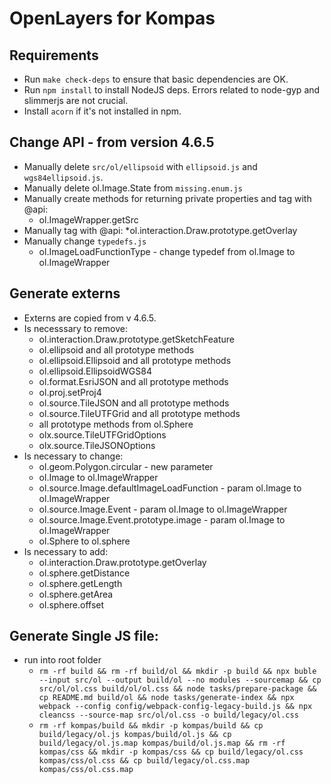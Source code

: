 # OpenLayers for Kompas

## Requirements
* Run `make check-deps` to ensure that basic dependencies are OK.
* Run `npm install` to install NodeJS deps. Errors related to node-gyp and slimmerjs are not crucial.
* Install `acorn` if it's not installed in npm.

## Change API - from version 4.6.5
* Manually delete `src/ol/ellipsoid` with `ellipsoid.js` and `wgs84ellipsoid.js`.
* Manually delete ol.Image.State from `missing.enum.js`
* Manually create methods for returning private properties and tag with @api:
   * ol.ImageWrapper.getSrc
* Manually tag with @api:
    *ol.interaction.Draw.prototype.getOverlay
* Manually change `typedefs.js`
   * ol.ImageLoadFunctionType - change typedef from ol.Image to ol.ImageWrapper

## Generate externs
* Externs are copied from v 4.6.5.
* Is necesssary to remove:
    * ol.interaction.Draw.prototype.getSketchFeature
    * ol.ellipsoid and all prototype methods
    * ol.ellipsoid.Ellipsoid and all prototype methods
    * ol.ellipsoid.EllipsoidWGS84
    * ol.format.EsriJSON and all prototype methods
    * ol.proj.setProj4
    * ol.source.TileJSON and all prototype methods
    * ol.source.TileUTFGrid and all prototype methods
    * all prototype methods from ol.Sphere
    * olx.source.TileUTFGridOptions
    * olx.source.TileJSONOptions
* Is necessary to change:
    * ol.geom.Polygon.circular - new parameter
    * ol.Image to ol.ImageWrapper
    * ol.source.Image.defaultImageLoadFunction - param ol.Image to ol.ImageWrapper
    * ol.source.Image.Event - param ol.Image to ol.ImageWrapper
    * ol.source.Image.Event.prototype.image - param ol.Image to ol.ImageWrapper
    * ol.Sphere to ol.sphere
* Is necessary to add:
    * ol.interaction.Draw.prototype.getOverlay
    * ol.sphere.getDistance
    * ol.sphere.getLength
    * ol.sphere.getArea
    * ol.sphere.offset

## Generate Single JS file:
* run into root folder 
    * `rm -rf build && rm -rf build/ol && mkdir -p build && npx buble --input src/ol --output build/ol --no modules --sourcemap && cp src/ol/ol.css build/ol/ol.css && node tasks/prepare-package && cp README.md build/ol && node tasks/generate-index && npx webpack --config config/webpack-config-legacy-build.js && npx cleancss --source-map src/ol/ol.css -o build/legacy/ol.css`
    * `rm -rf kompas/build && mkdir -p kompas/build && cp build/legacy/ol.js kompas/build/ol.js && cp build/legacy/ol.js.map kompas/build/ol.js.map && rm -rf kompas/css && mkdir -p kompas/css && cp build/legacy/ol.css kompas/css/ol.css && cp build/legacy/ol.css.map kompas/css/ol.css.map`

